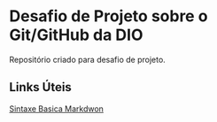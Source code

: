 # Desafio de Projeto sobre o Git/GitHub da DIO
Repositório criado para desafio de projeto.

## Links Úteis
[Sintaxe Basica Markdwon](https://www.markdownguide.org/basic-syntax/)


